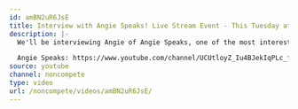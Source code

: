 ```yaml
---
id: amBN2uR6JsE
title: Interview with Angie Speaks! Live Stream Event - This Tuesday at 9amEST!
description: |-
  We'll be interviewing Angie of Angie Speaks, one of the most interesting and dynamic channels on LeftTube! Angie will be telling us about her background, her motivations and goals with starting her channel, and will also be answering questions from YOU the viewers!

  Angie Speaks: https://www.youtube.com/channel/UCUtloyZ_Iu4BJekIqPLc_fQ
source: youtube
channel: noncompete
type: video
url: /noncompete/videos/amBN2uR6JsE/
---
```

